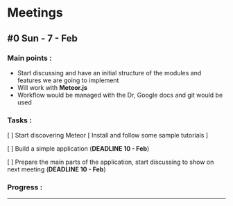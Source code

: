 # Meetings
## #0 Sun - 7 - Feb
### Main points :
- Start discussing and have an initial structure of the modules and features we are going to implement
- Will work with **Meteor.js**
- Workflow would be managed with the Dr, Google docs and git would be used

### Tasks :
[ ] Start discovering Meteor [ Install and follow some sample tutorials ]    

[ ] Build a simple application (**DEADLINE 10 - Feb**)    

[ ] Prepare the main parts of the application, start discussing to show on next meeting (**DEADLINE 10 - Feb**)    

### Progress :

--------------------------------------------------------------------------------

